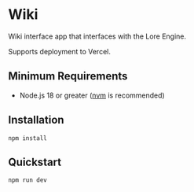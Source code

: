 # Wiki

Wiki interface app that interfaces with the Lore Engine.

Supports deployment to Vercel.

## Minimum Requirements
- Node.js 18 or greater ([nvm](https://github.com/nvm-sh/nvm) is recommended)

## Installation
```
npm install
```

## Quickstart
```
npm run dev
```
